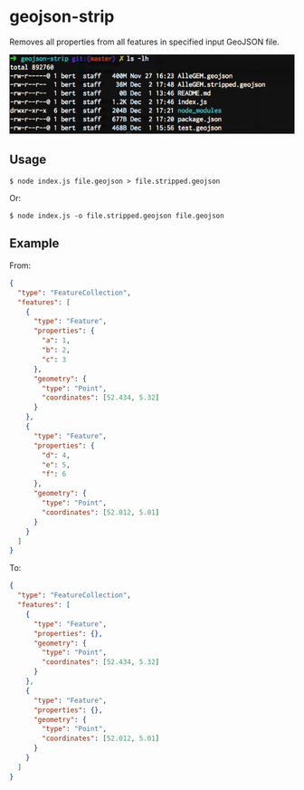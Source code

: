 # geojson-strip

Removes all properties from all features in specified input GeoJSON file.

![Example](example.png)

## Usage

    $ node index.js file.geojson > file.stripped.geojson

Or:

    $ node index.js -o file.stripped.geojson file.geojson

## Example

From:

```json
{
  "type": "FeatureCollection",
  "features": [
    {
      "type": "Feature",
      "properties": {
        "a": 1,
        "b": 2,
        "c": 3
      },
      "geometry": {
        "type": "Point",
        "coordinates": [52.434, 5.32]
      }
    },
    {
      "type": "Feature",
      "properties": {
        "d": 4,
        "e": 5,
        "f": 6
      },
      "geometry": {
        "type": "Point",
        "coordinates": [52.012, 5.01]
      }
    }
  ]
}
```

To:

```json
{
  "type": "FeatureCollection",
  "features": [
    {
      "type": "Feature",
      "properties": {},
      "geometry": {
        "type": "Point",
        "coordinates": [52.434, 5.32]
      }
    },
    {
      "type": "Feature",
      "properties": {},
      "geometry": {
        "type": "Point",
        "coordinates": [52.012, 5.01]
      }
    }
  ]
}
```
